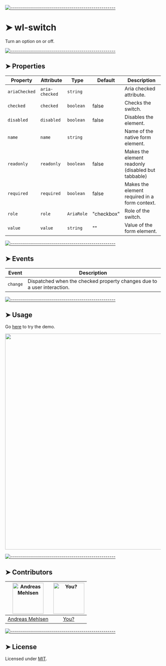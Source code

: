 
[![-----------------------------------------------------](https://raw.githubusercontent.com/andreasbm/readme/master/assets/lines/colored.png)](#wl-switch)

# ➤ wl-switch

Turn an option on or off.


[![-----------------------------------------------------](https://raw.githubusercontent.com/andreasbm/readme/master/assets/lines/colored.png)](#properties)

## ➤ Properties

| Property      | Attribute      | Type       | Default    | Description                                      |
|---------------|----------------|------------|------------|--------------------------------------------------|
| `ariaChecked` | `aria-checked` | `string`   |            | Aria checked attribute.                          |
| `checked`     | `checked`      | `boolean`  | false      | Checks the switch.                               |
| `disabled`    | `disabled`     | `boolean`  | false      | Disables the element.                            |
| `name`        | `name`         | `string`   |            | Name of the native form element.                 |
| `readonly`    | `readonly`     | `boolean`  | false      | Makes the element readonly (disabled but tabbable) |
| `required`    | `required`     | `boolean`  | false      | Makes the element required in a form context.    |
| `role`        | `role`         | `AriaRole` | "checkbox" | Role of the switch.                              |
| `value`       | `value`        | `string`   | ""         | Value of the form element.                       |


[![-----------------------------------------------------](https://raw.githubusercontent.com/andreasbm/readme/master/assets/lines/colored.png)](#events)

## ➤ Events

| Event    | Description                                      |
|----------|--------------------------------------------------|
| `change` | Dispatched when the checked property changes due to a user interaction. |



[![-----------------------------------------------------](https://raw.githubusercontent.com/andreasbm/readme/master/assets/lines/colored.png)](#usage)

## ➤ Usage

Go [here](https://weightless.dev/elements/switch) to try the demo.

<a href="https://weightless.dev/elements/switch" align="center">
  <img src="https://raw.githubusercontent.com/andreasbm/elements/master/screenshots/wl-switch.png" width="700" />
</a>


[![-----------------------------------------------------](https://raw.githubusercontent.com/andreasbm/readme/master/assets/lines/colored.png)](#contributors)

## ➤ Contributors
	

| [<img alt="Andreas Mehlsen" src="https://avatars1.githubusercontent.com/u/6267397?s=460&v=4" width="100">](https://twitter.com/andreasmehlsen) | [<img alt="You?" src="https://joeschmoe.io/api/v1/random" width="100">](https://github.com/andreasbm/weightless/blob/master/CONTRIBUTING.md) |
|:--------------------------------------------------:|:--------------------------------------------------:|
| [Andreas Mehlsen](https://twitter.com/andreasmehlsen) | [You?](https://github.com/andreasbm/weightless/blob/master/CONTRIBUTING.md) |


[![-----------------------------------------------------](https://raw.githubusercontent.com/andreasbm/readme/master/assets/lines/colored.png)](#license)

## ➤ License
	
Licensed under [MIT](https://opensource.org/licenses/MIT).
